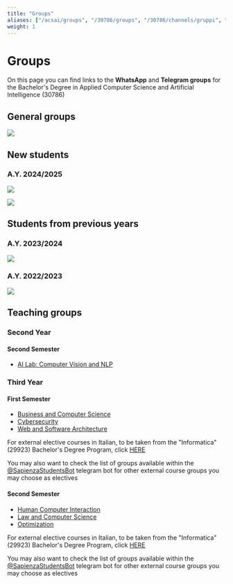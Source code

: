 ```yaml
---
title: "Groups"
aliases: ["/acsai/groups", "/30786/groups", "/30786/channels/gruppi", "/acsai/whatsapp", "/30786/whatsapp", "/30786/channels/whatsapp", "/30786/channels/telegram"]
weight: 1
---
```


# Groups

On this page you can find links to the **WhatsApp** and **Telegram groups** for the Bachelor's Degree in Applied Computer Science and Artificial Intelligence (30786)

## General groups

[![](https://img.shields.io/badge/-official_acsai_telegram_group-26A5E4?style=for-the-badge&logo=Telegram&logoColor=white&link=https://telegram.me/appliedCS_AI)](https://t.me/appliedCS_AI)

## New students

### A.Y. 2024/2025

[![](https://img.shields.io/badge/-whatsapp_group-128C7E?style=for-the-badge&logo=WhatsApp&link=https://chat.whatsapp.com/E43NEzupyO33L81fMaviSt)](https://chat.whatsapp.com/E43NEzupyO33L81fMaviSt)

[![](https://img.shields.io/badge/-telegram_group-26A5E4?style=for-the-badge&logo=Telegram&logoColor=white&link=https://telegram.me/SapienzaACSAI)](https://telegram.me/SapienzaACSAI)

## Students from previous years

### A.Y. 2023/2024

[![](https://img.shields.io/badge/-whatsapp_group-128C7E?style=for-the-badge&logo=WhatsApp&link=https://chat.whatsapp.com/LKQ77bVUP5cG4Ia3cvJmSe)](https://chat.whatsapp.com/LKQ77bVUP5cG4Ia3cvJmSe)

### A.Y. 2022/2023

[![](https://img.shields.io/badge/-whatsapp_gorup-128C7E?style=for-the-badge&logo=WhatsApp&link=https://chat.whatsapp.com/KDh7aOwFoshGyUAGzw8NFO)](https://chat.whatsapp.com/KDh7aOwFoshGyUAGzw8NFO)

## Teaching groups

### Second Year

#### Second Semester

- [AI Lab: Computer Vision and NLP](https://t.me/+wg42G94fUtJlY2Fk)

### Third Year

#### First Semester

- [Business and Computer Science](https://t.me/+Z8YI05oono0yNjFk)
- [Cybersecurity](https://t.me/+ZLceB7Q8cSA2NzA0)
- [Web and Software Architecture](https://t.me/+TopZxkqZSSo2MzQ0)

For external elective courses in Italian, to be taken from the "Informatica" (29923) Bachelor's Degree Program, click [HERE](../../it/canali/gruppi#primo-semestre-2)

You may also want to check the list of groups available within the [@SapienzaStudentsBot](https://telegram.me/SapienzaStudentsBot) telegram bot for other external course groups you may choose as electives

#### Second Semester

- [Human Computer Interaction](https://t.me/+vKK_-l_aqoJjMmQ0)
- [Law and Computer Science](https://t.me/+Mvi6pA7Mlc4xNDU0)
- [Optimization](https://t.me/+nx7dseifrswzNGU6)

For external elective courses in Italian, to be taken from the "Informatica" (29923) Bachelor's Degree Program, click [HERE](../../it/canali/gruppi#secondo-semestre-2)

You may also want to check the list of groups available within the [@SapienzaStudentsBot](https://telegram.me/SapienzaStudentsBot) telegram bot for other external course groups you may choose as electives